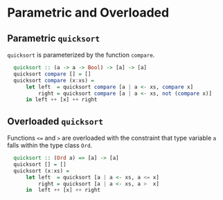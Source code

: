 # Parametric and Overloaded

## Parametric `quicksort`

`quicksort` is parameterized by the function `compare`.

```haskell
  quicksort :: (a -> a -> Bool) -> [a] -> [a]
  quicksort compare [] = []
  quicksort compare (x:xs) =
      let left  = quicksort compare [a | a <- xs, compare x]
          right = quicksort compare [a | a <- xs, not (compare x)]
      in left ++ [x] ++ right
```

## Overloaded `quicksort`

Functions `<=` and `>` are overloaded with the constraint that type variable
`a` falls within the type class `Ord`.

```haskell
  quicksort :: (Ord a) => [a] -> [a]    
  quicksort [] = []    
  quicksort (x:xs) =     
      let left  = quicksort [a | a <- xs, a <= x]  
          right = quicksort [a | a <- xs, a >  x]   
      in  left ++ [x] ++ right 
```
